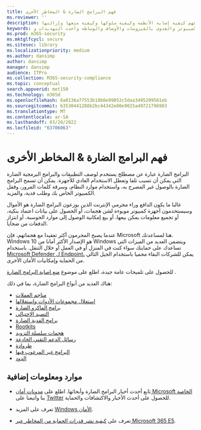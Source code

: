 ```yaml
---
title: فهم البرامج الضارة & المخاطر الأخرى
ms.reviewer: ''
description: تعرف على الفيروسات والبرامج الضارة والتهديدات الأخرى الأكثر انتشارا. فهم كيفية إصابة الأنظمة وكيفية سلوكها وكيفية منعها وإزالتها.
keywords: الأمان والبرامج الضارة والفيروسات والبرامج الضارة والتهديد والتحليل والبحث والموسوعة والقاموس والمصطلحات وبرامج الفدية الضارة وبرامج الدعم الخادعة والبرامج غير المرغوب فيها والعدوى على الكمبيوتر والعدوى بالفيروسات والأوصاف والوساطة وأحدث التهديدات و mmpc ومركز حماية البرامج الضارة من Microsoft و wdsi
ms.prod: m365-security
ms.mktglfcycl: secure
ms.sitesec: library
ms.localizationpriority: medium
ms.author: dansimp
author: dansimp
manager: dansimp
audience: ITPro
ms.collection: M365-security-compliance
ms.topic: conceptual
search.appverid: met150
ms.technology: m365d
ms.openlocfilehash: 6a0136a77553b18b0e99052c5daa3495209561eb
ms.sourcegitcommit: b3530441288b2bc44342e00e9025a49721796903
ms.translationtype: MT
ms.contentlocale: ar-SA
ms.lasthandoff: 03/20/2022
ms.locfileid: "63706063"
---
```

# <a name="understanding-malware--other-threats"></a>فهم البرامج الضارة & المخاطر الأخرى

البرامج الضارة عبارة عن مصطلح يستخدم لوصف التطبيقات والبرامج البرمجية الضارة التي يمكن أن تسبب تلفا وتعطل الاستخدام العادي للأجهزة. يمكن أن تسمح البرامج الضارة بالوصول غير المصرح به، واستخدام موارد النظام، وسرقة كلمات المرور، وقفل الكمبيوتر الخاص بك وطلب فدية، والمزيد.

غالبا ما يكون الدافع وراء مجرمي الإنترنت الذين يوزعون البرامج الضارة هو الأموال وسيستخدمون أجهزة كمبيوتر موبوءة لشن هجمات، أو الحصول على بيانات اعتماد بنكية، أو تجميع معلومات يمكن بيعها، أو بيع إمكانية الوصول إلى موارد الحوسبة، أو ابتزاز الدفعات من ضحايا.

عندما يصبح المجرمون أكثر تعقيدا مع هجماتهم، فإن Microsoft هنا لمساعدتك. Windows 10 هو الإصدار الأكثر أمانا من Windows ويتضمن العديد من الميزات التي تساعدك على حمايتك سواء كنت في المنزل أو في العمل أو خلال التنقل. باستخدام [Microsoft Defender ل Endpoint،](https://www.microsoft.com/microsoft-365/windows/microsoft-defender-atp) يمكن للشركات البقاء محميا باستخدام الجيل التالي من الحماية وإمكانيات الأمان الأخرى.

للحصول على تلميحات عامة جيدة، اطلع على موضوع [منع إصابة البرامج الضارة](prevent-malware-infection.md) .

هناك العديد من أنواع البرامج الضارة، بما في ذلك:

- [مناجم العملات](coinminer-malware.md)
- [استغلال مجموعات الأدوات واستغلالها](exploits-malware.md)
- [برامج الماكرو الضارة](macro-malware.md)
- [التصيد الاحتيالي](phishing.md)
- [برامج الفدية الضارة](/security/compass/human-operated-ransomware)
- [Rootkits](rootkits-malware.md)
- [هجمات سلسلة التزويد](supply-chain-malware.md)
- [رسائل الدعم التقني الخادعة](support-scams.md)
- [طروادة](trojans-malware.md)
- [البرامج غير المرغوب فيها](unwanted-software.md)
- [الدود](worms-malware.md)

## <a name="additional-resources-and-information"></a>موارد ومعلومات إضافية

- تابع أحدث أخبار البرامج الضارة وأبحاثها. اطلع على [مدونات أمان Microsoft الخاصة](https://www.microsoft.com/security/blog/product/windows/) بنا واتبعنا على [Twitter](https://twitter.com/wdsecurity) للحصول على أحدث الأخبار والاكتشافات والحماية.

- تعرف على المزيد [Windows الأمان](../../index.yml).

- تعرف على [كيفية نشر قدرات الحماية من المخاطر عبر Microsoft 365 E5](/microsoft-365/solutions/deploy-threat-protection). 

